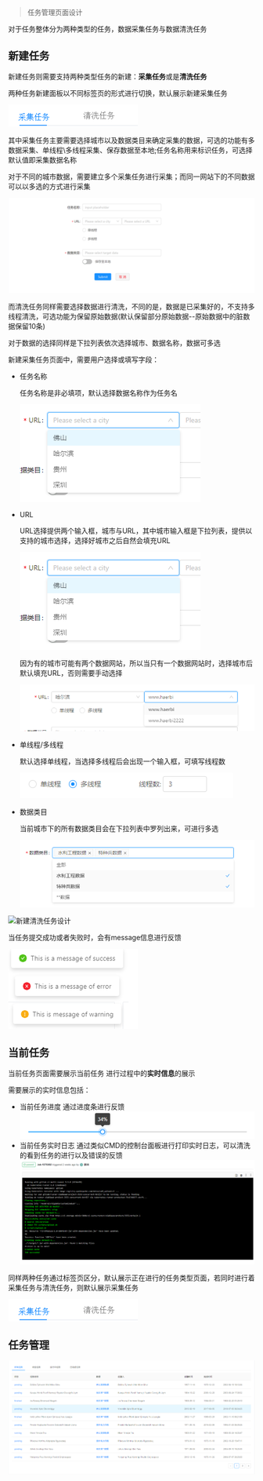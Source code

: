 > 任务管理页面设计

对于任务整体分为两种类型的任务，数据采集任务与数据清洗任务

## 新建任务

新建任务则需要支持两种类型任务的新建：**采集任务**或是**清洗任务**

两种任务新建面板以不同标签页的形式进行切换，默认展示新建采集任务

![新建任务标签设计](./images/新建任务标签.png) 

其中采集任务主要需要选择城市以及数据类目来确定采集的数据，可选的功能有多数据采集、单线程\多线程采集、保存数据至本地;任务名称用来标识任务，可选择默认值即采集数据名称

对于不同的城市数据，需要建立多个采集任务进行采集；而同一网站下的不同数据可以以多选的方式进行采集

![新建采集任务设计](./images/新建任务.png)

而清洗任务同样需要选择数据进行清洗，不同的是，数据是已采集好的，不支持多线程清洗，可选功能为保留原始数据(默认保留部分原始数据--原始数据中的脏数据保留10条)

对于数据的选择同样是下拉列表依次选择城市、数据名称，数据可多选

新建采集任务页面中，需要用户选择或填写字段：

- 任务名称  

  任务名称是非必填项，默认选择数据名称作为任务名
  
  ![城市下拉菜单设计](./images/城市下拉菜单.png)

- URL
  
  URL选择提供两个输入框，城市与URL，其中城市输入框是下拉列表，提供以支持的城市选择，选择好城市之后自然会填充URL

  ![城市下拉菜单设计](./images/城市下拉菜单.png)

  因为有的城市可能有两个数据网站，所以当只有一个数据网站时，选择城市后默认填充URL，否则需要手动选择

  ![URL下拉菜单设计](./images/URL下拉菜单.png)

- 单线程/多线程
  
  默认选择单线程，当选择多线程后会出现一个输入框，可填写线程数

  ![线程数输入设计](./images/线程数输入.png)

- 数据类目
  
  当前城市下的所有数据类目会在下拉列表中罗列出来，可进行多选

  ![数据类目选择设计](./images/数据类目选择.png)

![新建清洗任务设计]()


当任务提交成功或者失败时，会有message信息进行反馈

![消息message](./images/消息message.png)

## 当前任务

当前任务页面需要展示当前任务 进行过程中的**实时信息**的展示

需要展示的实时信息包括：
- 当前任务进度 通过进度条进行反馈
    ![任务进度条设计](./images/任务进度条.png)
- 当前任务实时日志 通过类似CMD的控制台面板进行打印实时日志，可以清洗的看到任务的进行以及错误的反馈
    ![任务控制台设计](./images/任务控制台.png)

同样两种任务通过标签页区分，默认展示正在进行的任务类型页面，若同时进行着采集任务与清洗任务，则默认展示采集任务

![新建任务标签设计](./images/新建任务标签.png)


## 任务管理

![任务管理设计](./images/任务管理.png)